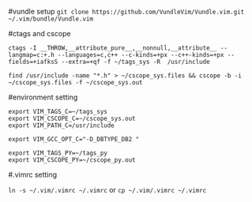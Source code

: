 
#vundle setup
```git clone https://github.com/VundleVim/Vundle.vim.git ~/.vim/bundle/Vundle.vim```

#ctags and cscope

```
ctags -I __THROW,__attribute_pure__,__nonnull,__attribute__ --langmap=c:+.h --languages=c,c++ --c-kinds=+px --c++-kinds=+px --fields=+iafksS --extra=+qf -f ~/tags_sys -R  /usr/include

find /usr/include -name "*.h" > ~/cscope_sys.files && cscope -b -i  ~/cscope_sys.files -f ~/cscope_sys.out
```

#environment setting

```
export VIM_TAGS_C=~/tags_sys
export VIM_CSCOPE_C=~/cscope_sys.out
export VIM_PATH_C=/usr/include

export VIM_GCC_OPT_C="-D_DBTYPE_DB2 "

export VIM_TAGS_PY=~/tags_py
export VIM_CSCOPE_PY=~/cscope_py.out
```
#.vimrc setting

```ln -s ~/.vim/.vimrc ~/.vimrc```
or
```cp ~/.vim/.vimrc ~/.vimrc```
